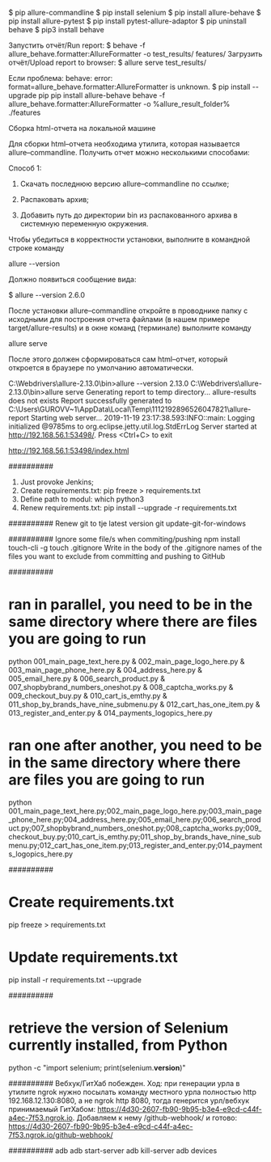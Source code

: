 $ pip allure-commandline
$ pip install selenium
$ pip install allure-behave
$ pip install allure-pytest
$ pip install pytest-allure-adaptor
$ pip uninstall behave
$ pip3 install behave

Запустить отчёт/Run report:
$ behave -f allure_behave.formatter:AllureFormatter -o test_results/ features/
Загрузить отчёт/Upload report to browser:
$ allure serve test_results/

Если проблема: behave: error: format=allure_behave.formatter:AllureFormatter is unknown.
$ pip install --upgrade pip
pip install allure-behave
behave -f allure_behave.formatter:AllureFormatter -o %allure_result_folder% ./features

Сборка html-отчета на локальной машине

Для сборки html–отчета необходима утилита, которая называется allure–commandline. Получить отчет можно несколькими способами:

Способ 1:
1. Скачать последнюю версию allure–commandline по ссылке;

2. Распаковать архив;

3. Добавить путь до директории bin из распакованного архива в системную переменную окружения.

Чтобы убедиться в корректности установки, выполните в командной строке команду

allure --version

Должно появиться сообщение вида:

$ allure --version
2.6.0

После установки allure–commandline откройте в проводнике папку с исходными для построения отчета файлами (в нашем примере target/allure-results) и в окне команд (терминале) выполните команду

allure serve

После этого должен сформироваться сам html–отчет, который откроется в браузере по умолчанию автоматически.

C:\Webdrivers\allure-2.13.0\bin>allure --version
2.13.0
C:\Webdrivers\allure-2.13.0\bin>allure serve
Generating report to temp directory...
allure-results does not exists
Report successfully generated to C:\Users\GUROVV~1\AppData\Local\Temp\1112192896526047821\allure-report
Starting web server...
2019-11-19 23:17:38.593:INFO::main: Logging initialized @9785ms to org.eclipse.jetty.util.log.StdErrLog
Server started at <http://192.168.56.1:53498/>. Press <Ctrl+C> to exit

http://192.168.56.1:53498/index.html

##########
1. Just provoke Jenkins;
2. Create requirements.txt: pip freeze > requirements.txt
3. Define path to modul: which python3
4. Renew requirements.txt: pip install --upgrade -r requirements.txt

##########
Renew git to tje latest version
git update-git-for-windows

##########
Ignore some file/s when commiting/pushing
npm install touch-cli -g
touch .gitignore
Write in the body of the .gitignore names of the files you want to exclude from committing and pushing to GitHub

##########
# ran in parallel, you need to be in the same directory where there are files you are going to run
python 001_main_page_text_here.py & 002_main_page_logo_here.py & 003_main_page_phone_here.py & 004_address_here.py & 005_email_here.py & 006_search_product.py & 007_shopbybrand_numbers_oneshot.py & 008_captcha_works.py & 009_checkout_buy.py & 010_cart_is_emthy.py & 011_shop_by_brands_have_nine_submenu.py & 012_cart_has_one_item.py & 013_register_and_enter.py & 014_payments_logopics_here.py          
# ran one after another, you need to be in the same directory where there are files you are going to run
python 001_main_page_text_here.py;002_main_page_logo_here.py;003_main_page_phone_here.py;004_address_here.py;005_email_here.py;006_search_product.py;007_shopbybrand_numbers_oneshot.py;008_captcha_works.py;009_checkout_buy.py;010_cart_is_emthy.py;011_shop_by_brands_have_nine_submenu.py;012_cart_has_one_item.py;013_register_and_enter.py;014_payments_logopics_here.py

##########
# Create requirements.txt
pip freeze > requirements.txt
# Update requirements.txt
pip install -r requirements.txt --upgrade

##########
# retrieve the version of Selenium currently installed, from Python
python -c "import selenium; print(selenium.__version__)"

##########
Вебхук/ГитХаб побежден. 
Ход: при генерации урла в утилите ngrok нужно посылать команду  местного урла полностью 
http 192.168.12.130:8080, а не ngrok http 8080, тогда генерится урл/вебхук принимаемый 
ГитХабом: https://4d30-2607-fb90-9b95-b3e4-e9cd-c44f-a4ec-7f53.ngrok.io. 
Добавляем к нему /github-webhook/ и готово: 
https://4d30-2607-fb90-9b95-b3e4-e9cd-c44f-a4ec-7f53.ngrok.io/github-webhook/

##########
adb
adb start-server
adb kill-server
adb devices
